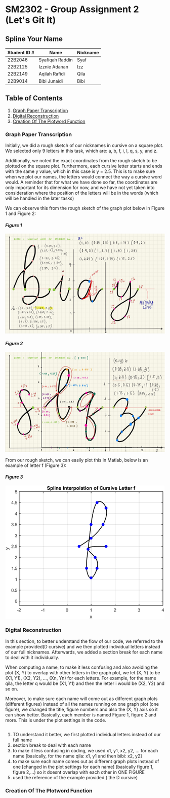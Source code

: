 # SM2302 - Group Assignment 2 (Let's Git It)
## Spline Your Name 


| Student ID \# | Name            | Nickname |
|---------------|-----------------|----------|
| 22B2046       | Syafiqah Raddin | Syaf     |
| 22B2125       | Izznie Adanan   | Izz      |
| 22B2149       | Aqilah Rafidi   | Qila     |  
| 22B9014       | Bibi Junaidi    | Bibi     |

## Table of Contents

1.  [Graph Paper Transcription](#graph-paper-transcription)
2.  [Digital Reconstruction](#digital-reconstruction)
3.  [Creation Of The Plotword Function](#creation-of-the-plotword-function)

### Graph Paper Transcription

Initially, we did a rough sketch of our nicknames in cursive on a square plot. 
We selected only 9 letters in this task, which are: a, b, f, i, l, q, s, y, and z.

Additionally, we noted the exact coordinates from the rough sketch to be plotted on the square plot.
Furthermore, each cursive letter starts and ends with the same y value, which in this case is y = 2.5. 
This is to make sure when we plot our names, the letters would connect the way a cursive word would. 
A reminder that for what we have done so far, the coordinates are only important for its dimension for now, and we have not yet taken into consideration where the position of the letters will be in the words (which will be handled in the later tasks) 

We can observe this from the rough sketch of the graph plot below in Figure 1 and Figure 2:

#### *Figure 1*
![](pictureone.jpeg)


#### *Figure 2*
![](picturetwo.jpeg)


From our rough sketch, we can easily plot this in Matlab, 
below is an example of letter f (Figure 3):

#### *Figure 3*
![](untitled1.png)

### Digital Reconstruction

In this section, to better understand the flow of our code, we referred to the example provided(D cursive)
and we then plotted individual letters instead of our full nicknames.
Afterwards, we added a section break for each name to deal with it individually.  

When computing a name, to make it less confusing and also avoiding the plot (X, Y) to overlap with other letters in the graph plot, 
we let (X, Y) to be (X1, Y1), (X2, Y2), ..., (Xn, Yn) for each letters. 
For example, for the name qila, the letter q would be (X1, Y1) and then the letter i would be (X2, Y2) and so on. 

Moreover, to make sure each name will come out as different graph plots (different figures)
instead of all the names running on one graph plot (one figure), we changed the title, figure numbers
and also the (X, Y) axis so it can show better. Basically, each member is named Figure 1, figure 2 and more.
This is under the plot settings in the code. 

```
```


1. TO understand it better, we first plotted individual letters instead of our full name
2. section break to deal with each name 
3. to make it less confusing in coding, we used x1, y1, x2, y2, ... for each name 
[basically, for the name qila: x1, y1 and then bibi: x2, y2]
4. to make sure each name comes out as different graph plots instead of one 
[changed in the plot settings for each name]
(basically figure 1, figure 2,...) 
so it doesnt overlap with each other in ONE FIGURE 
5. used the reference of the example provided ( the D cursive) 



### Creation Of The Plotword Function 




